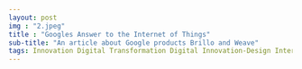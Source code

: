 ```yaml
---
layout: post
img : "2.jpeg"
title : "Googles Answer to the Internet of Things"
sub-title: "An article about Google products Brillo and Weave"
tags: Innovation Digital Transformation Digital Innovation-Design Internet-of-Things  Aesthetics
---
```

